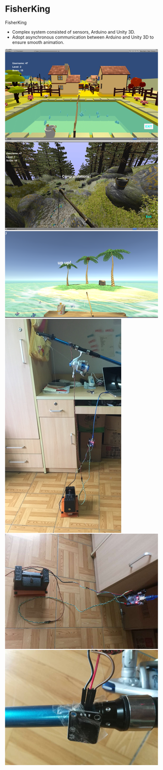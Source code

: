 # FisherKing

FisherKing
- Complex system consisted of sensors, Arduino and Unity 3D.
- Adopt asynchronous communication between Arduino and Unity 3D to ensure smooth animation.

![image](https://github.com/jinqingxu/FisherKing/blob/master/images/scenario1.png)
![image](https://github.com/jinqingxu/FisherKing/blob/master/images/scenario2.png)
![image](https://github.com/jinqingxu/FisherKing/blob/master/images/scenario3.png)
![image](https://github.com/jinqingxu/FisherKing/blob/master/images/hardware1.png)
![image](https://github.com/jinqingxu/FisherKing/blob/master/images/hardware2.png)
![image](https://github.com/jinqingxu/FisherKing/blob/master/images/hardware3.png)
